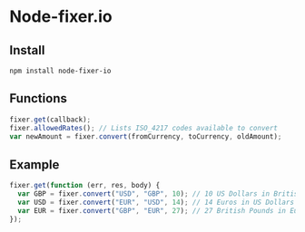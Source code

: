 # Node-fixer.io
## Install
```
npm install node-fixer-io
```

## Functions
```javascript
fixer.get(callback);
fixer.allowedRates(); // Lists ISO_4217 codes available to convert
var newAmount = fixer.convert(fromCurrency, toCurrency, oldAmount); 
```

## Example
```javascript
fixer.get(function (err, res, body) {
  var GBP = fixer.convert("USD", "GBP", 10); // 10 US Dollars in British Pounds
  var USD = fixer.convert("EUR", "USD", 14); // 14 Euros in US Dollars
  var EUR = fixer.convert("GBP", "EUR", 27); // 27 British Pounds in Euros
});
```
